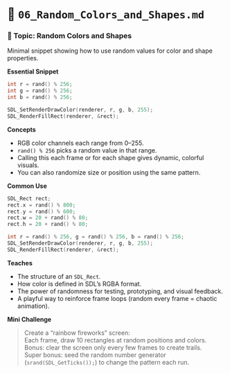 # 🧩 `06_Random_Colors_and_Shapes.md`

### 🧩 Topic: Random Colors and Shapes

Minimal snippet showing how to use random values for color and shape properties.

**Essential Snippet**

```cpp
int r = rand() % 256;
int g = rand() % 256;
int b = rand() % 256;

SDL_SetRenderDrawColor(renderer, r, g, b, 255);
SDL_RenderFillRect(renderer, &rect);
```

**Concepts**

- RGB color channels each range from 0–255.
- `rand() % 256` picks a random value in that range.
- Calling this each frame or for each shape gives dynamic, colorful visuals.
- You can also randomize size or position using the same pattern.

**Common Use**

```cpp
SDL_Rect rect;
rect.x = rand() % 800;
rect.y = rand() % 600;
rect.w = 20 + rand() % 80;
rect.h = 20 + rand() % 80;

int r = rand() % 256, g = rand() % 256, b = rand() % 256;
SDL_SetRenderDrawColor(renderer, r, g, b, 255);
SDL_RenderFillRect(renderer, &rect);
```

**Teaches**

- The structure of an `SDL_Rect`.
- How color is defined in SDL’s RGBA format.
- The power of randomness for testing, prototyping, and visual feedback.
- A playful way to reinforce frame loops (random every frame = chaotic animation).

**Mini Challenge**

> Create a “rainbow fireworks” screen:  
> Each frame, draw 10 rectangles at random positions and colors.  
> Bonus: clear the screen only every few frames to create trails.  
> Super bonus: seed the random number generator (`srand(SDL_GetTicks());`) to change the pattern each run.

